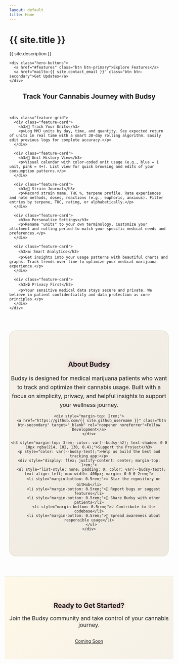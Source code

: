 ```yaml
---
layout: default
title: Home
---
```


<div class="hero">
  <div class="wrapper">
    <h1 class="hero-title">{{ site.title }}</h1>
    <p class="hero-tagline">{{ site.description }}</p>
    
    <div class="hero-buttons">
      <a href="#features" class="btn btn-primary">Explore Features</a>
      <a href="mailto:{{ site.contact_email }}" class="btn btn-secondary">Get Updates</a>
    </div>
  </div>
</div>

<div class="features" id="features">
  <div class="wrapper">
    <h2 style="text-align: center; margin-bottom: 3rem; color: var(--budsy-h2);">Track Your Cannabis Journey with Budsy</h2>
    
    <div class="feature-grid">
      <div class="feature-card">
        <h3>🔢 Track Your Units</h3>
        <p>Log MMJ units by day, time, and quantity. See expected return of units in real time with a smart 30-day rolling algorithm. Easily edit previous logs for complete accuracy.</p>
      </div>
      
      <div class="feature-card">
        <h3>📅 Unit History View</h3>
        <p>Visual calendar with color-coded unit usage (e.g., blue = 1 unit, pink = 4+). List view for quick browsing and edits of your consumption patterns.</p>
      </div>
      
      <div class="feature-card">
        <h3>🧪 Strain Journal</h3>
        <p>Record strain name, THC %, terpene profile. Rate experiences and note methods, doses, reactions (e.g., euphoric, anxious). Filter entries by terpene, THC, rating, or alphabetically.</p>
      </div>
      
      <div class="feature-card">
        <h3>⚙️ Personalize Settings</h3>
        <p>Rename "units" to your own terminology. Customize your allotment and rolling period to match your specific medical needs and preferences.</p>
      </div>
      
      <div class="feature-card">
        <h3>📊 Smart Analytics</h3>
        <p>Get insights into your usage patterns with beautiful charts and graphs. Track trends over time to optimize your medical marijuana experience.</p>
      </div>
      
      <div class="feature-card">
        <h3>🔒 Privacy First</h3>
        <p>Your sensitive medical data stays secure and private. We believe in patient confidentiality and data protection as core principles.</p>
      </div>
    </div>
  </div>
</div>

<div style="background: linear-gradient(135deg, #F5F1E8 0%, #EFE9E0 100%); padding: 4rem 0; margin-top: 4rem; border-radius: 20px; border: 1px solid rgba(137, 177, 83, 0.3);">
  <div class="wrapper" style="text-align: center;">
    <h2 style="color: var(--budsy-h2); text-shadow: 0 0 15px rgba(214, 102, 130, 0.5);">About Budsy</h2>
    <p style="font-size: 1.1rem; max-width: 600px; margin: 0 auto; line-height: 1.6; color: var(--budsy-text);">
      Budsy is designed for medical marijuana patients who want to track and optimize their cannabis usage. 
      Built with a focus on simplicity, privacy, and helpful insights to support your wellness journey.
    </p>
    
    <div style="margin-top: 2rem;">
      <a href="https://github.com/{{ site.github_username }}" class="btn btn-secondary" target="_blank" rel="noopener noreferrer">Follow Development</a>
    </div>
    
    <h3 style="margin-top: 3rem; color: var(--budsy-h2); text-shadow: 0 0 10px rgba(214, 102, 130, 0.4);">Support the Project</h3>
    <p style="color: var(--budsy-text);">Help us build the best bud tracking app:</p>
    <div style="display: flex; justify-content: center; margin-top: 1rem;">
      <ul style="list-style: none; padding: 0; color: var(--budsy-text); text-align: left; max-width: 400px; margin: 0 0 0 2rem;">
        <li style="margin-bottom: 0.5rem;">⭐ Star the repository on GitHub</li>
        <li style="margin-bottom: 0.5rem;">🐛 Report bugs or suggest features</li>
        <li style="margin-bottom: 0.5rem;">🔄 Share Budsy with other patients</li>
        <li style="margin-bottom: 0.5rem;">💡 Contribute to the codebase</li>
        <li style="margin-bottom: 0.5rem;">💚 Spread awareness about responsible usage</li>
      </ul>
    </div>
  </div>
</div>

<div style="text-align: center; padding: 3rem 0; background: linear-gradient(135deg, #FFF8E7 0%, #F5F1E8 100%); color: var(--budsy-text); margin: 4rem -15px 0 -15px; border-top: 1px solid rgba(137, 177, 83, 0.2);">
  <div class="wrapper">
    <h2 style="color: var(--budsy-h2); text-shadow: 0 0 15px rgba(214, 102, 130, 0.5);">Ready to Get Started?</h2>
    <p style="font-size: 1.1rem; margin-bottom: 2rem;">Join the Budsy community and take control of your cannabis journey.</p>
    <a href="#features" class="btn btn-primary">Coming Soon</a>
  </div>
</div>
